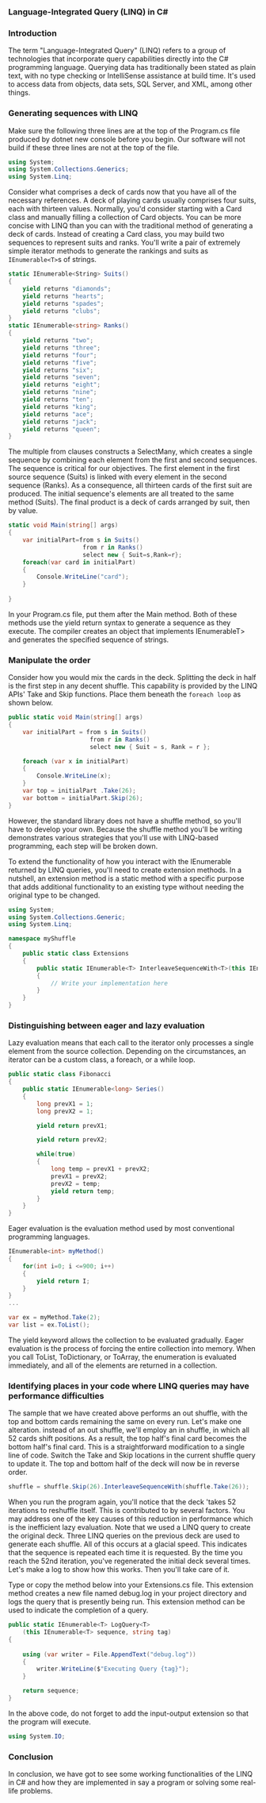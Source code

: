 ### Language-Integrated Query (LINQ) in C#

### Introduction
The term "Language-Integrated Query" (LINQ) refers to a group of technologies that incorporate query capabilities directly into the C# programming language. Querying data has traditionally been stated as plain text, with no type checking or IntelliSense assistance at build time. It's used to access data from objects, data sets, SQL Server, and XML, among other things.
### Generating sequences with LINQ
Make sure the following three lines are at the top of the Program.cs file produced by dotnet new console before you begin. Our software will not build if these three lines are not at the top of the file.
```c#
using System;
using System.Collections.Generics;
using System.Linq;
```
Consider what comprises a deck of cards now that you have all of the necessary references. A deck of playing cards usually comprises four suits, each with thirteen values. Normally, you'd consider starting with a Card class and manually filling a collection of Card objects. You can be more concise with LINQ than you can with the traditional method of generating a deck of cards. Instead of creating a Card class, you may build two sequences to represent suits and ranks. You'll write a pair of extremely simple iterator methods to generate the rankings and suits as `IEnumerable<T>`s of strings.
```c#
static IEnumerable<String> Suits()
{
    yield returns "diamonds";
    yield returns "hearts";
    yield returns "spades";
    yield returns "clubs";
}
static IEnumerable<string> Ranks()
{
    yield returns "two";
    yield returns "three";
    yield returns "four";
    yield returns "five"; 
    yield returns "six";
    yield returns "seven";
    yield returns "eight";
    yield returns "nine"; 
    yield returns "ten";
    yield returns "king";
    yield returns "ace";
    yield returns "jack";
    yield returns "queen";
}
```
The multiple from clauses constructs a SelectMany, which creates a single sequence by combining each element from the first and second sequences. The sequence is critical for our objectives. The first element in the first source sequence (Suits) is linked with every element in the second sequence (Ranks). As a consequence, all thirteen cards of the first suit are produced. The initial sequence's elements are all treated to the same method (Suits). The final product is a deck of cards arranged by suit, then by value.
```c#
static void Main(string[] args)
{
    var initialPart=from s in Suits()
                     from r in Ranks()
                     select new { Suit=s,Rank=r};
    foreach(var card in initialPart)
    {
        Console.WriteLine("card");
    }                 
                    
}
```
In your Program.cs file, put them after the Main method. Both of these methods use the yield return syntax to generate a sequence as they execute. The compiler creates an object that implements IEnumerableT> and generates the specified sequence of strings.
### Manipulate the order
Consider how you would mix the cards in the deck. Splitting the deck in half is the first step in any decent shuffle. This capability is provided by the LINQ APIs' Take and Skip functions. Place them beneath the `foreach loop` as shown below.
```c#
public static void Main(string[] args)
{
    var initialPart = from s in Suits()
                       from r in Ranks()
                       select new { Suit = s, Rank = r };

    foreach (var x in initialPart)
    {
        Console.WriteLine(x);
    }
    var top = initialPart .Take(26);
    var bottom = initialPart.Skip(26);
}
```
However, the standard library does not have a shuffle method, so you'll have to develop your own. Because the shuffle method you'll be writing demonstrates various strategies that you'll use with LINQ-based programming, each step will be broken down.

To extend the functionality of how you interact with the IEnumerable returned by LINQ queries, you'll need to create extension methods. In a nutshell, an extension method is a static method with a specific purpose that adds additional functionality to an existing type without needing the original type to be changed.
```c#
using System;
using System.Collections.Generic;
using System.Linq;

namespace myShuffle
{
    public static class Extensions
    {
        public static IEnumerable<T> InterleaveSequenceWith<T>(this IEnumerable<T> first, IEnumerable<T> second)
        {
            // Write your implementation here
        }
    }
}
```
### Distinguishing between eager and lazy evaluation
Lazy evaluation means that each call to the iterator only processes a single element from the source collection. Depending on the circumstances, an iterator can be a custom class, a foreach, or a while loop.
```c#
public static class Fibonacci
{
    public static IEnumerable<long> Series()
    {
        long prevX1 = 1;
        long prevX2 = 1;

        yield return prevX1;

        yield return prevX2;

        while(true)
        {
            long temp = prevX1 + prevX2;
            prevX1 = prevX2;
            prevX2 = temp;
            yield return temp;
        }
    }
}
```
Eager evaluation is the evaluation method used by most conventional programming languages. 
```c#
IEnumerable<int> myMethod()
{
    for(int i=0; i <=900; i++)
    {
        yield return I;
    }
}
...

var ex = myMethod.Take(2);
var list = ex.ToList();
```
The yield keyword allows the collection to be evaluated gradually. Eager evaluation is the process of forcing the entire collection into memory. When you call ToList, ToDictionary, or ToArray, the enumeration is evaluated immediately, and all of the elements are returned in a collection.
### Identifying places in your code where LINQ queries may have performance difficulties
The sample that we have created above performs an out shuffle, with the top and bottom cards remaining the same on every run. Let's make one alteration. instead of an out shuffle, we'll employ an in shuffle, in which all 52 cards shift positions.  As a result, the top half's final card becomes the bottom half's final card. This is a straightforward modification to a single line of code. Switch the Take and Skip locations in the current shuffle query to update it. The top and bottom half of the deck will now be in reverse order.
```c#
shuffle = shuffle.Skip(26).InterleaveSequenceWith(shuffle.Take(26));
```
When you run the program again, you'll notice that the deck 'takes 52 iterations to reshuffle itself. This is contributed to by several factors. You may address one of the key causes of this reduction in performance which is the inefficient lazy evaluation.
Note that we used a LINQ query to create the original deck. Three LINQ queries on the previous deck are used to generate each shuffle. All of this occurs at a glacial speed. This indicates that the sequence is repeated each time it is requested. By the time you reach the 52nd iteration, you've regenerated the initial deck several times. Let's make a log to show how this works. Then you'll take care of it.


Type or copy the method below into your Extensions.cs file. This extension method creates a new file named debug.log in your project directory and logs the query that is presently being run. This extension method can be used to indicate the completion of a query.
```c#
public static IEnumerable<T> LogQuery<T>
    (this IEnumerable<T> sequence, string tag)
{
   
    using (var writer = File.AppendText("debug.log"))
    {
        writer.WriteLine($"Executing Query {tag}");
    }

    return sequence;
}
```
In the above code, do not forget to add the input-output extension so that the program will execute.
```c#
using System.IO;
```

### Conclusion
In conclusion, we have got to see some working functionalities of the LINQ in C# and how they are implemented in say a program or solving some real-life problems.